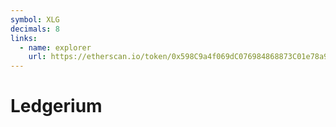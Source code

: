 ```yaml
---
symbol: XLG
decimals: 8
links:
  - name: explorer
    url: https://etherscan.io/token/0x598C9a4f069dC076984868873C01e78a905D50E6
---
```


# Ledgerium

